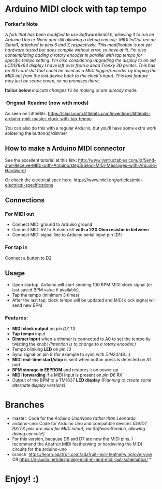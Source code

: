 # Arduino MIDI clock with tap tempo

### Forker's Note
*A fork that has been modified to use SoftwareSerial.h, allowing it to run on Arduino Uno or Nano and still 
allowing a debug console. MIDI In/Out are on Serial1, attached to pins 6 and 7, respectively. This modification 
is not yet hardware tested but does compile without error, so have at iit. I'm also contemplating adding a 
rotary encoder in parallel with tap tempo for specific tempo setting. I'm also considering upgrading the display 
to an old LCD128x64 display I have left over from a dead Tronxy 3D printer. This has an SD card slot that could be 
used as a MIDI logger/recorder by looping the MIDI out from the last device back to the clock's input. This last 
feature may just be scope creep, so no promises there.*

**Italics below** *indicate changes I'll be making or are already made.*

### ~~&nbsp;Original&nbsp;~~ Readme (now with mods)
As seen on LittleBits:
https://classroom.littlebits.com/inventions/littlebits-arduino-midi-master-clock-with-tap-tempo

You can also do this with a regular Arduino, but you'll have some extra work soldering the button(s)/dimmer

## How to make a Arduino MIDI connector
See the excellent tutorial at this link:
http://www.instructables.com/id/Send-and-Receive-MIDI-with-Arduino/step3/Send-MIDI-Messages-with-Arduino-Hardware/ .

Or check the electrical spec here:
https://www.midi.org/articles/midi-electrical-specifications

## Connections

### For MIDI out

- Connect MIDI ground to Arduino ground
- Connect MIDI 5V to Arduino 5V **with a 220 Ohm resistor in between**
- Connect MIDI signal line to Arduino serial input pin (D1)

### For tap in

Connect a button to D2

## Usage

- Upon startup, Arduino will start sending 100 BPM MIDI clock signal (or last saved BPM value if available).
- Tap the tempo (minimum 3 times)
- After the last tap, clock tempo will be updated and MIDI clock signal will send new BPM

### Features:
- **MIDI clock output** on *pin D7 TX*
- **Tap tempo** input
- **Dimmer input** when a dimmer is connected to A0 to set the tempo by twisting the knob! *(Intention is to change to a rotary encoder.)*
- Tempo blinking **LED** on *pin 13*
- Sync signal on pin 9 (for example to sync with *DIN24/48*...)
- **MIDI real-time start/stop** is sent when button press is detected on A1 port
- **BPM storage in EEPROM** and restores it on power up
- **MIDI forwarding** if a MIDI input is present on *pin D6* RX
- Output of the BPM to a TM1637 **LED display** *(Planning to create some alternate display versions)*

# Branches

- master: Code for the *Arduino Uno/Nano rather than Leonardo*
- arduino-uno: Code for Arduino Uno and compatible devices *(D6/D7 RX/TX pins are used for MIDI in/out, via SoftwareSerial.h, allowing debug console!)*
- For this version, because D6 and D7 are now the MIDI pins, I recommend the Adafruit MIDI featherwing or hardwiring the MIDI circuits for the arduino-uno
- branch. https://learn.adafruit.com/adafruit-midi-featherwing/overview OR https://n-audio.net/designing-midi-in-and-midi-out-schematics/ *

# Enjoy! :)
